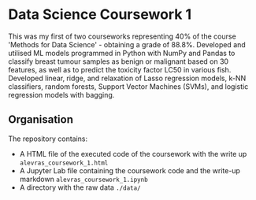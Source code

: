 # Data Science Coursework 1 #

This was my first of two courseworks representing 40% of the course 'Methods for Data Science' - obtaining a grade of 88.8%. Developed and utilised ML models programmed in Python with NumPy and Pandas to classify breast tumour samples as benign or malignant based on 30 features, as well as to predict the toxicity factor LC50 in various fish. Developed linear, ridge, and relaxation of Lasso regression models, k-NN classifiers, random forests, Support Vector Machines (SVMs), and logistic regression models with bagging.

## Organisation ##
The repository contains:
- A HTML file of the executed code of the coursework with the write up `alevras_coursework_1.html`
- A Jupyter Lab file containing the coursework code and the write-up markdown `alevras_coursework_1.ipynb`
- A directory with the raw data `./data/`